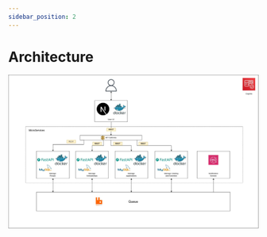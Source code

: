 ```yaml
---
sidebar_position: 2
---
```


# Architecture

![Architecture Diagram](./../static/img/Architecture.jpg)